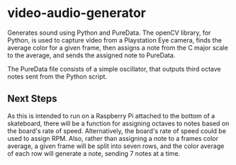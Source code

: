 # video-audio-generator

Generates sound using Python and PureData. The openCV library, for Python, is used to capture video from a Playstation Eye camera, finds the average color for a given frame, then assigns a note from the C major scale to the average, and sends the assigned note to PureData. 

The PureData file consists of a simple oscillator, that outputs third octave notes sent from the Python script.

## Next Steps

As this is intended to run on a Raspberry Pi attached to the bottom of a skateboard, there will be a function for assigning octaves to notes based on the board's rate of speed. Alternatively, the board's rate of speed could be used to assign RPM. Also, rather than assigning a note to a frames color average, a given frame will be split into seven rows, and the color average of each row will generate a note, sending 7 notes at a time.

